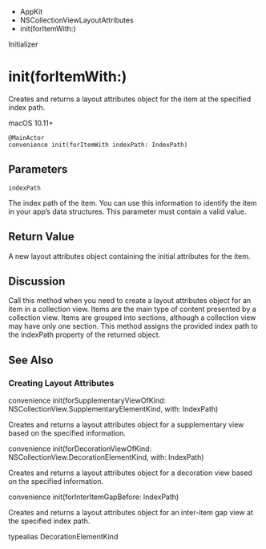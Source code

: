 

- AppKit
- NSCollectionViewLayoutAttributes
-  init(forItemWith:) 

Initializer

# init(forItemWith:)

Creates and returns a layout attributes object for the item at the specified index path.

macOS 10.11+

``` source
@MainActor
convenience init(forItemWith indexPath: IndexPath)
```

## Parameters 

`indexPath`  

The index path of the item. You can use this information to identify the item in your app’s data structures. This parameter must contain a valid value.

## Return Value

A new layout attributes object containing the initial attributes for the item.

## Discussion

Call this method when you need to create a layout attributes object for an item in a collection view. Items are the main type of content presented by a collection view. Items are grouped into sections, although a collection view may have only one section. This method assigns the provided index path to the indexPath property of the returned object.

## See Also

### Creating Layout Attributes

convenience init(forSupplementaryViewOfKind: NSCollectionView.SupplementaryElementKind, with: IndexPath)

Creates and returns a layout attributes object for a supplementary view based on the specified information.

convenience init(forDecorationViewOfKind: NSCollectionView.DecorationElementKind, with: IndexPath)

Creates and returns a layout attributes object for a decoration view based on the specified information.

convenience init(forInterItemGapBefore: IndexPath)

Creates and returns a layout attributes object for an inter-item gap view at the specified index path.

typealias DecorationElementKind

